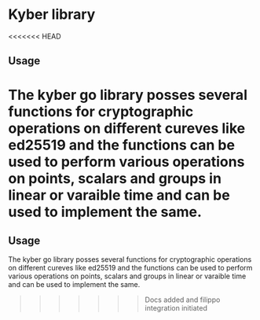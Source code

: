 # Kyber library
<<<<<<< HEAD

## Usage

The kyber go library posses several functions for cryptographic operations on
different cureves like ed25519 and the functions can be used to perform various
operations on points, scalars and groups in linear or varaible time and can be
used to implement the same.
=======
## Usage
The kyber go library posses several functions for cryptographic operations on different cureves like ed25519 and the functions can be used to perform various operations on points, scalars and groups in linear or varaible time and can be used to implement the same.
>>>>>>> Docs added and filippo integration initiated
